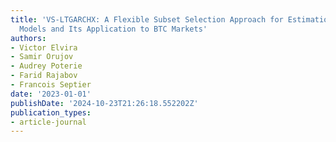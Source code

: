 ```yaml
---
title: 'VS-LTGARCHX: A Flexible Subset Selection Approach for Estimation of log-TGARCHX
  Models and Its Application to BTC Markets'
authors:
- Victor Elvira
- Samir Orujov
- Audrey Poterie
- Farid Rajabov
- Francois Septier
date: '2023-01-01'
publishDate: '2024-10-23T21:26:18.552202Z'
publication_types:
- article-journal
---
```

